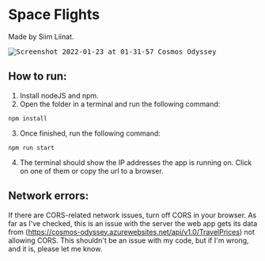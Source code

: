 # Space Flights

Made by Siim Liinat.

<kbd>![Screenshot 2022-01-23 at 01-31-57 Cosmos Odyssey](https://user-images.githubusercontent.com/57288361/150658988-2ad82057-9768-4cef-a2b3-ead7eeaee45a.png)</kbd>

## How to run:

1) Install nodeJS and npm.
2) Open the folder  in a terminal and run the following command:
```
npm install
```

3) Once finished, run the following command:
```
npm run start
```
4) The terminal should show the IP addresses the app is running on. Click on one of them or copy the url to a browser.


## Network errors:
If there are CORS-related network issues, turn off CORS in your browser. As far as I've checked, this is an issue with
the server the web app gets its data from (https://cosmos-odyssey.azurewebsites.net/api/v1.0/TravelPrices) not allowing CORS. This shouldn't be an issue with my code, but
if I'm wrong, and it is, please let me know.
